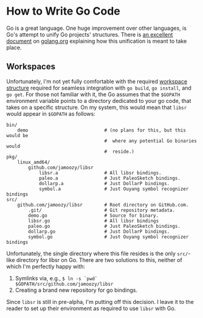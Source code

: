 # How to Write Go Code

Go is a great language.  One huge improvement over other languages, is Go's attempt to unify Go projects' structures.  There is [an excellent document](https://golang.org/doc/code.html) on [golang.org](https://golang.org) explaining how this unification is meant to take place.

## Workspaces

Unfortunately, I'm not yet fully comfortable with the required [workspace structure](https://golang.org/doc/code.html#Workspace) required for seamless integration with `go build`, `go install`, and `go get`.  For those not familiar with it, the Go assumes that the `$GOPATH` environment variable points to a directory dedicated to your go code, that takes on a specific structure.  On my system, this would mean that `libsr` would appear in `$GOPATH` as follows:

```
bin/
    demo                            # (no plans for this, but this would be
                                    #  where any potential Go binaries would
                                    #  reside.)
pkg/
    linux_amd64/
        github.com/jamoozy/libsr
            libsr.a                 # All libsr bindings.
            paleo.a                 # Just PaleoSketch bindings.
            dollarp.a               # Just DollarP bindings.
            symbol.a                # Just Ouyang symbol recognizer bindings
src/
    github.com/jamoozy/libsr        # Root directory on GitHub.com.
        .git/                       # Git repository metadata.
        demo.go                     # Source for binary.
        libsr.go                    # All libsr bindings
        paleo.go                    # Just PaleoSketch bindings.
        dollarp.go                  # Just DollarP bindings.
        symbol.go                   # Just Ouyang symbol recognizer bindings
```

Unfortunately, the single directory where this file resides is the only `src/`-like directory for libsr on Go.  There are two solutions to this, neither of which I'm perfectly happy with:
  1. Symlinks via, e.g., ```$ ln -s `pwd` $GOPATH/src/github.com/jamoozy/libsr```
  2. Creating a brand new repository for go bindings.

Since `libsr` is still in pre-alpha, I'm putting off this decision.  I leave it to the reader to set up their environment as required to use `libsr` with Go.
